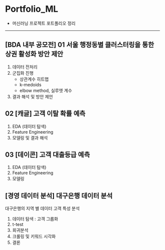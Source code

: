 # Portfolio_ML

* 머신러닝 프로젝트 포트폴리오 정리
---
## [BDA 내부 공모전] 01 서울 행정동별 클러스터링을 통한 상권 활성화 방안 제안
1. 데이터 전처리
2. 군집화 진행
     - 상관계수 히트맵
     - k-medoids
     - elbow method, 실루엣 계수
3. 결과 해석 및 방안 제언


## 02 [캐글] 고객 이탈 확률 예측
1. EDA (데이터 탐색)
2. Feature Engineering
3. 모델링 및 결과 해석


## 03 [데이콘] 고객 대출등급 예측
1. EDA (데이터 탐색)
2. Feature Engineering
3. 모델링

## [경영 데이터 분석] 대구은행 데이터 분석
대구은행의 지역 별 데이터 고객 특성 분석
1. 데이터 탐색 : 고객 그룹화
2. t-test
3. 회귀분석
4. 크롤링 및 키워드 시각화
5. 결론
